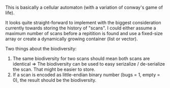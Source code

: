 This is basically a cellular automaton (with a variation of conway's game of life).

It looks quite straight-forward to implement with the biggest consideration currently towards storing the history of "scans".
I could either assume a maximum number of scans before a repitition is found and use a fixed-size array or create a dynamically growing container (list or vector).

Two things about the biodiversity:

1. The same biodiversity for two scans should mean both scans are identical => The biodiversity can be used to easy serizalize / de-serialize the scan. That might be easier to store.
2. If a scan is encoded as little-endian binary number (bugs = 1, empty = 0), the result should be the biodiversity.
